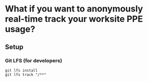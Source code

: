 # What if you want to anonymously real-time track your worksite PPE usage? 
## Setup
### Git LFS (for developers)
```
git lfs install
git lfs track "/**"
```